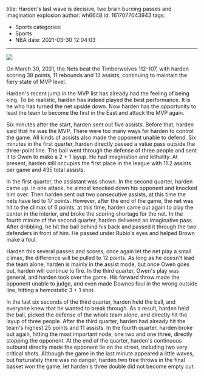 title: Harden's last wave is decisive, two brain burning passes and imagination explosion
author: wh6648
id: 1617077043943
tags: 
- Sports
categories: 
- Sports
- NBA
date: 2021-03-30 12:04:03
---
![](https://p5.itc.cn/images01/20210330/d46bd7a35ae84bf9a4aa10b79cd405a9.jpeg)


On March 30, 2021, the Nets beat the Timberwolves 112-107, with harden scoring 38 points, 11 rebounds and 13 assists, continuing to maintain the fiery state of MVP level.

Harden's recent jump in the MVP list has already had the feeling of being king. To be realistic, harden has indeed played the best performance. It is he who has turned the net upside down. Now harden has the opportunity to lead the team to become the first in the East and attack the MVP again.

Six minutes after the start, harden sent out five assists. Before that, harden said that he was the MVP. There were too many ways for harden to control the game. All kinds of assists also made the opponent unable to defend. Six minutes in the first quarter, harden directly passed a value pass outside the three-point line. The ball went through the defense of three people and sent it to Owen to make a 2 + 1 layup. He had imagination and lethality. At present, harden still occupies the first place in the league with 11.2 assists per game and 435 total assists.

In the first quarter, the assistant was shown. In the second quarter, harden came up. In one attack, he almost knocked down his opponent and knocked him over. Then harden sent out two consecutive assists, at this time the nets have led to 17 points. However, after the end of the game, the net was hit to the climax of 6 points, at this time, harden came out again to play the center in the interior, and broke the scoring shortage for the net. In the fourth minute of the second quarter, harden delivered an imaginative pass. After dribbling, he hit the ball behind his back and passed it through the two defenders in front of him. He passed under Rubio's eyes and helped Brown make a foul.

Harden this several passes and scores, once again let the net play a small climax, the difference will be pulled to 12 points. As long as he doesn't lead the team alone, harden is mainly in the assist mode, but once Owen goes out, harden will continue to fire. In the third quarter, Owen's play was general, and harden took over the game. His forward throw made the opponent unable to judge, and even made Downes foul in the wrong outside line, hitting a hemostatic 3 + 1 shot.

In the last six seconds of the third quarter, harden held the ball, and everyone knew that he wanted to break through. As a result, harden held the ball, picked the defense of the whole team alone, and directly hit the layup of three people. After the third quarter, harden had already hit the team's highest 25 points and 11 assists. In the fourth quarter, harden broke out again, hitting the most important node, one two and one three, directly stopping the opponent. At the end of the quarter, harden's continuous outburst directly made the opponent lie on the street, including two very critical shots. Although the game in the last minute appeared a little waves, but fortunately there was no danger, harden two free throws in the final basket won the game, let harden's three double did not become empty cut.

